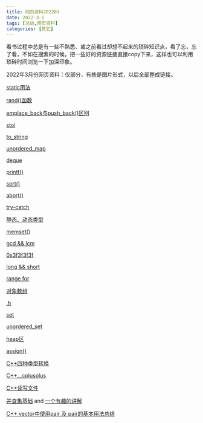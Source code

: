 ```yaml
---
title: 网页资料202203
date: 2022-3-1
tags: [总结,网页资料]
categories: [其它]
---
```


看书过程中总是有一些不熟悉、或之前看过却想不起来的琐碎知识点，看了忘，忘了看，不如在搜索的时候，把一些好的资源链接直接copy下来，这样也可以利用琐碎时间浏览一下加深印象。

2022年3月份网页资料：仅部分，有些是图片形式，以后全部整成链接。

[static用法 ](https://www.runoob.com/w3cnote/cpp-static-usage.html) 

[rand()函数](http://c.biancheng.net/view/1352.html)

[emplace_back与push_back()区别](http://c.biancheng.net/view/6826.html)

[stoi](https://www.jianshu.com/p/bf23387b062a)

[to_string](https://blog.csdn.net/qq_18815817/article/details/82431685)

[unordered_map](http://c.biancheng.net/view/7231.html)

[deque](http://c.biancheng.net/view/6860.html)

[printf()](http://c.biancheng.net/cpp/html/33.html)

[sort()](http://c.biancheng.net/view/7457.html)

[abort()](https://www.runoob.com/cprogramming/c-function-abort.html)

[try-catch](http://c.biancheng.net/cpp/biancheng/view/3026.html)

[静态、动态类型](https://blog.csdn.net/qq_26849233/article/details/74936925)

[memset()](http://c.biancheng.net/view/231.html)

[gcd && lcm](https://www.jianshu.com/p/1f3a76e47edb)

[0x3f3f3f3f](https://www.cnblogs.com/zarth/p/6534526.html)

[long && short](http://c.biancheng.net/view/1318.html)

[range for](http://c.biancheng.net/view/1416.html)

[对象数组](https://blog.csdn.net/lr1916417519/article/details/80317083)

[.h](https://blog.csdn.net/hou09tian/article/details/90290264)

[set](http://c.biancheng.net/view/7192.html)

[unordered_set](http://c.biancheng.net/view/7250.html)

[heap区](https://blog.csdn.net/qq_34175893/article/details/83502412)

[assign()](https://blog.csdn.net/qq_25018077/article/details/88251527)

[C++四种类型转换](https://img-blog.csdnimg.cn/img_convert/de07506c1f6d6d1bcc32fb27f8fba1e1.png)

[C++__cplusplus](https://www.cnblogs.com/Braveliu/p/12219521.html)

[C++读写文件](https://zhuanlan.zhihu.com/p/352961501)

[并查集基础](https://www.runoob.com/data-structures/union-find-basic.html)     and    [一个有趣的讲解](https://blog.csdn.net/the_zed/article/details/105126583)

[C++ vector中使用pair 及 pair的基本用法总结](https://www.jianshu.com/p/4b2884c050dc)

